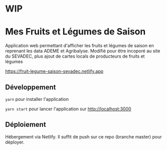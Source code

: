 # WIP

# Mes Fruits et Légumes de Saison

Application web permettant d'afficher les fruits et légumes de saison en reprenant les data ADEME et Agribalyse.
Modifié pour être incoporé au site du SEVADEC, plus ajout de cartes locals de producteurs de fruits et légumes

https://fruit-legume-saison-sevadec.netlify.app

## Développement

`yarn` pour installer l'application

`yarn start` pour lancer l'application sur [http://localhost:3000](http://localhost:3000)

## Déploiement

Hébergement via Netlify. Il suffit de push sur ce repo (branche master) pour déployer.
